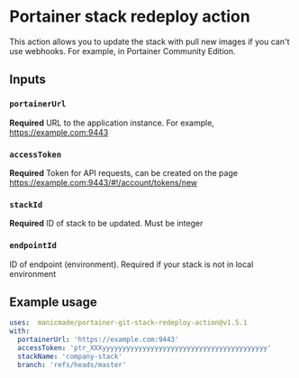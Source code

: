 # Portainer stack redeploy action

This action allows you to update the stack with pull new images if you can't use webhooks. For example, in Portainer Community Edition.

## Inputs

### `portainerUrl`

**Required** URL to the application instance. For example, https://example.com:9443

### `accessToken`

**Required** Token for API requests, can be created on the page https://example.com:9443/#!/account/tokens/new

### `stackId`

**Required** ID of stack to be updated. Must be integer

### `endpointId`

ID of endpoint (environment). Required if your stack is not in local environment

## Example usage

```yaml
uses:  manicmade/portainer-git-stack-redeploy-action@v1.5.1
with:
  portainerUrl: 'https://example.com:9443'
  accessToken: 'ptr_XXXyyyyyyyyyyyyyyyyyyyyyyyyyyyyyyyyyyyyyyyyy'
  stackName: 'company-stack'
  branch: 'refs/heads/master'
```
